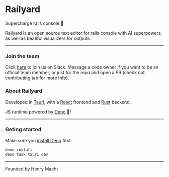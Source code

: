 # Railyard
Supercharge rails console 🚂

Railyard is an open source text editor for rails console with AI superpowers, as well as beatiful visualizers for outputs.

---

### Join the team
Click [here](https://join.slack.com/t/railyard-hq/shared_invite/zt-3g8pwcal0-d6Cl3~X8uzu552_zprIIuQ) to join us on Slack. Message a code owner if you want to be an official team member, or just for the repo and open a PR (check out contributing tab for more info).

### About Railyard

Developed in [Tauri](https://tauri.app/), with a [React](https://react.dev/) frontend and [Rust](https://rust-lang.org/) backend. 

JS runtime powered by [Deno](https://deno.com/) 🦖!

---

### Geting started
Make sure you [install Deno](https://docs.deno.com/runtime/) first.
```bash
deno install
deno task tauri dev
```

---

Founded by Henry Macht
